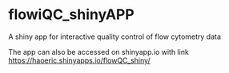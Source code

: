 # flowiQC_shinyAPP
A shiny app for interactive quality control of flow cytometry data

The app can also be accessed on shinyapp.io with link https://haoeric.shinyapps.io/flowQC_shiny/
